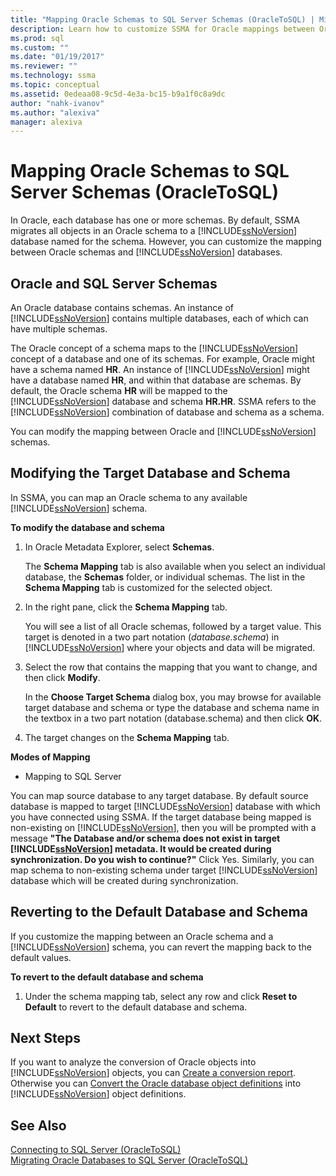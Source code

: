 ```yaml
---
title: "Mapping Oracle Schemas to SQL Server Schemas (OracleToSQL) | Microsoft Docs"
description: Learn how to customize SSMA for Oracle mappings between Oracle schemas and SQL Server or accept the default.
ms.prod: sql
ms.custom: ""
ms.date: "01/19/2017"
ms.reviewer: ""
ms.technology: ssma
ms.topic: conceptual
ms.assetid: 0edeaa08-9c5d-4e3a-bc15-b9a1f0c8a9dc
author: "nahk-ivanov"
ms.author: "alexiva"
manager: alexiva
---
```

# Mapping Oracle Schemas to SQL Server Schemas (OracleToSQL)
In Oracle, each database has one or more schemas. By default, SSMA migrates all objects in an Oracle schema to a [!INCLUDE[ssNoVersion](../../includes/ssnoversion-md.md)] database named for the schema. However, you can customize the mapping between Oracle schemas and [!INCLUDE[ssNoVersion](../../includes/ssnoversion-md.md)] databases.  
  
## Oracle and SQL Server Schemas  
An Oracle database contains schemas. An instance of [!INCLUDE[ssNoVersion](../../includes/ssnoversion-md.md)] contains multiple databases, each of which can have multiple schemas.  
  
The Oracle concept of a schema maps to the [!INCLUDE[ssNoVersion](../../includes/ssnoversion-md.md)] concept of a database and one of its schemas. For example, Oracle might have a schema named **HR**. An instance of [!INCLUDE[ssNoVersion](../../includes/ssnoversion-md.md)] might have a database named **HR**, and within that database are schemas. By default, the Oracle schema **HR** will be mapped to the [!INCLUDE[ssNoVersion](../../includes/ssnoversion-md.md)] database and schema **HR.HR**. SSMA refers to the [!INCLUDE[ssNoVersion](../../includes/ssnoversion-md.md)] combination of database and schema as a schema.  
  
You can modify the mapping between Oracle and [!INCLUDE[ssNoVersion](../../includes/ssnoversion-md.md)] schemas.  
  
## Modifying the Target Database and Schema  
In SSMA, you can map an Oracle schema to any available [!INCLUDE[ssNoVersion](../../includes/ssnoversion-md.md)] schema.  
  
**To modify the database and schema**  
  
1.  In Oracle Metadata Explorer, select **Schemas**.  
  
    The **Schema Mapping** tab is also available when you select an individual database, the **Schemas** folder, or individual schemas. The list in the **Schema Mapping** tab is customized for the selected object.  
  
2.  In the right pane, click the **Schema Mapping** tab.  
  
    You will see a list of all Oracle schemas, followed by a target value. This target is denoted in a two part notation (*database.schema*) in [!INCLUDE[ssNoVersion](../../includes/ssnoversion-md.md)] where your objects and data will be migrated.  
  
3.  Select the row that contains the mapping that you want to change, and then click **Modify**.  
  
    In the **Choose Target Schema** dialog box, you may browse for available target database and schema or type the database and schema name in the textbox in a two part notation (database.schema) and then click **OK**.  
  
4.  The target changes on the **Schema Mapping** tab.  
  
**Modes of Mapping**  
  
-   Mapping to SQL Server  
  
You can map source database to any target database. By default source database is mapped to target [!INCLUDE[ssNoVersion](../../includes/ssnoversion-md.md)] database with which you have connected using SSMA. If the target database being mapped is non-existing on [!INCLUDE[ssNoVersion](../../includes/ssnoversion-md.md)], then you will be prompted with a message **"The Database and/or schema does not exist in target [!INCLUDE[ssNoVersion](../../includes/ssnoversion-md.md)] metadata. It would be created during synchronization. Do you wish to continue?"** Click Yes. Similarly, you can map schema to non-existing schema under target [!INCLUDE[ssNoVersion](../../includes/ssnoversion-md.md)] database which will be created during synchronization.  
  
## Reverting to the Default Database and Schema  
If you customize the mapping between an Oracle schema and a [!INCLUDE[ssNoVersion](../../includes/ssnoversion-md.md)] schema, you can revert the mapping back to the default values.  
  
**To revert to the default database and schema**  
  
1.  Under the schema mapping tab, select any row and click **Reset to Default** to revert to the default database and schema.  
  
## Next Steps  
If you want to analyze the conversion of Oracle objects into [!INCLUDE[ssNoVersion](../../includes/ssnoversion-md.md)] objects, you can [Create a conversion report](assessing-oracle-schemas-for-conversion-oracletosql.md). Otherwise you can [Convert the Oracle database object definitions](converting-oracle-schemas-oracletosql.md) into [!INCLUDE[ssNoVersion](../../includes/ssnoversion-md.md)] object definitions.  
  
## See Also  
[Connecting to SQL Server &#40;OracleToSQL&#41;](../../ssma/oracle/connecting-to-sql-server-oracletosql.md)  
[Migrating Oracle Databases to SQL Server &#40;OracleToSQL&#41;](../../ssma/oracle/migrating-oracle-databases-to-sql-server-oracletosql.md)  
  
